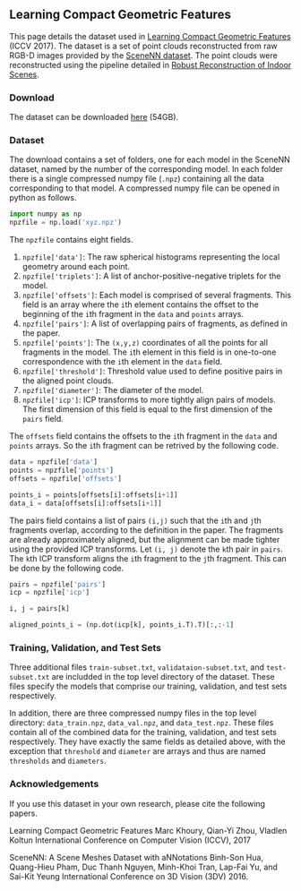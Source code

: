 ## Learning Compact Geometric Features

This page details the dataset used in [Learning Compact Geometric Features](https://arxiv.org/abs/1709.05056) (ICCV 2017). The dataset is a set of point clouds reconstructed from raw RGB-D images provided by the [SceneNN dataset](http://people.sutd.edu.sg/~saikit/projects/sceneNN/). The point clouds were reconstructed using the pipeline detailed in [Robust Reconstruction of Indoor Scenes](http://redwood-data.org/indoor/). 


### Download

The dataset can be downloaded [here](https://drive.google.com/file/d/0B-ePgl6HF260SmUzT29fOTdYZFk/view?usp=sharing) (54GB). 

### Dataset

The download contains a set of folders, one for each model in the SceneNN dataset, named by the number of the corresponding model. In each folder there is a single compressed numpy file (`.npz`) containing all the data corresponding to that model. A compressed numpy file can be opened in python as follows.

```python
import numpy as np
npzfile = np.load('xyz.npz')
```

The `npzfile` contains eight fields.
1. `npzfile['data']`: The raw spherical histograms representing the local geometry around each point.
2. `npzfile['triplets']`: A list of anchor-positive-negative triplets for the model.
3. `npzfile['offsets']`: Each model is comprised of several fragments. This field is an array where the `i`th element contains the offset to the beginning of the `i`th fragment in the `data` and `points` arrays.
4. `npzfile['pairs']`: A list of overlapping pairs of fragments, as defined in the paper.
5. `npzfile['points']`: The `(x,y,z)` coordinates of all the points for all fragments in the model. The `i`th element in this field is in one-to-one correspondence with the `i`th element in the `data` field.
6. `npzfile['threshold']`: Threshold value used to define positive pairs in the aligned point clouds.
7. `npzfile['diameter']`: The diameter of the model.
8. `npzfile['icp']`: ICP transforms to more tightly align pairs of models. The first dimension of this field is equal to the first dimension of the `pairs` field. 

The `offsets` field contains the offsets to the `i`th fragment in the `data` and `points` arrays. So the `i`th fragment can be retrived by the following code.

```python
data = npzfile['data']
points = npzfile['points']
offsets = npzfile['offsets']

points_i = points[offsets[i]:offsets[i+1]]
data_i = data[offsets[i]:offsets[i+1]]
```

The pairs field contains a list of pairs `(i,j)` such that the `i`th and `j`th fragments overlap, according to the definition in the paper. The fragments are already approximately aligned, but the alignment can be made tighter using the provided ICP transforms. Let `(i, j)` denote the `k`th pair in `pairs`. The `k`th ICP transform aligns the `i`th fragment to the `j`th fragment. This can be done by the following code.

```python
pairs = npzfile['pairs']
icp = npzfile['icp']

i, j = pairs[k]

aligned_points_i = (np.dot(icp[k], points_i.T).T)[:,:-1]
```

### Training, Validation, and Test Sets

Three additional files `train-subset.txt`, `validataion-subset.txt`, and `test-subset.txt` are includded in the top level directory of the dataset. These files specify the models that comprise our training, validation, and test sets respectively. 

In addition, there are three compressed numpy files in the top level directory: `data_train.npz`, `data_val.npz`, and `data_test.npz`. These files contain all of the combined data for the training, validation, and test sets respectively. They have exactly the same fields as detailed above, with the exception that `threshold` and `diameter` are arrays and thus are named `thresholds` and `diameters`.

### Acknowledgements

If you use this dataset in your own research, please cite the following papers.

Learning Compact Geometric Features
Marc Khoury, Qian-Yi Zhou, Vladlen Koltun
International Conference on Computer Vision (ICCV), 2017

SceneNN: A Scene Meshes Dataset with aNNotations
Binh-Son Hua, Quang-Hieu Pham, Duc Thanh Nguyen, Minh-Khoi Tran, Lap-Fai Yu, and Sai-Kit Yeung
International Conference on 3D Vision (3DV) 2016.
